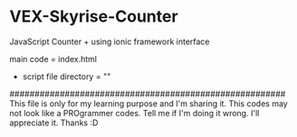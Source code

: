 # VEX-Skyrise-Counter


JavaScript Counter + using ionic framework interface 

  main code = index.html
- script file directory = ""

#######################################################
This file is only for my learning purpose and I'm sharing it.
This codes may not look like a PROgrammer codes. 
Tell me if I'm doing it wrong. I'll appreciate it.
Thanks :D

